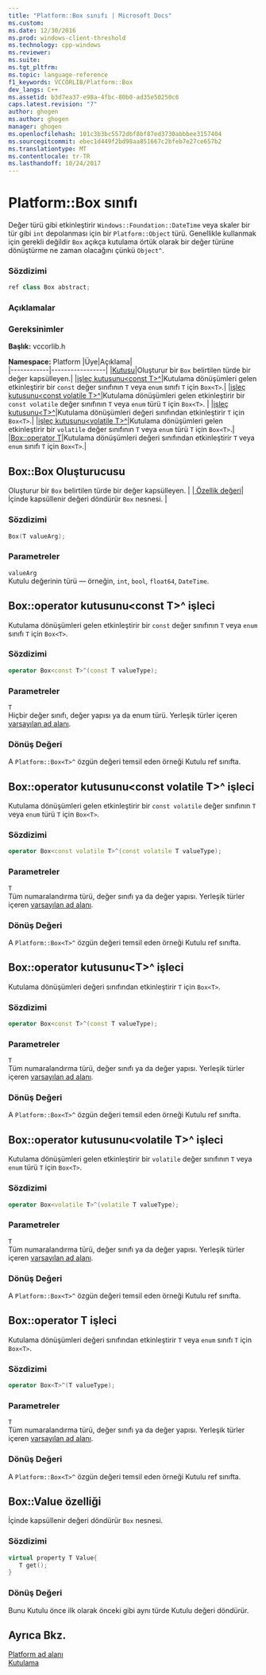 ```yaml
---
title: "Platform::Box sınıfı | Microsoft Docs"
ms.custom: 
ms.date: 12/30/2016
ms.prod: windows-client-threshold
ms.technology: cpp-windows
ms.reviewer: 
ms.suite: 
ms.tgt_pltfrm: 
ms.topic: language-reference
f1_keywords: VCCORLIB/Platform::Box
dev_langs: C++
ms.assetid: b3d7ea37-e98a-4fbc-80b0-ad35e50250c6
caps.latest.revision: "7"
author: ghogen
ms.author: ghogen
manager: ghogen
ms.openlocfilehash: 101c3b3bc5572dbf8bf87ed3730abbbee3157404
ms.sourcegitcommit: ebec1d449f2bd98aa851667c2bfeb7e27ce657b2
ms.translationtype: MT
ms.contentlocale: tr-TR
ms.lasthandoff: 10/24/2017
---
```

# <a name="platformbox-class"></a>Platform::Box sınıfı
Değer türü gibi etkinleştirir `Windows::Foundation::DateTime` veya skaler bir tür gibi `int` depolanması için bir `Platform::Object` türü. Genellikle kullanmak için gerekli değildir `Box` açıkça kutulama örtük olarak bir değer türüne dönüştürme ne zaman olacağını çünkü `Object^`.  
  
### <a name="syntax"></a>Sözdizimi  
  
```cpp  
ref class Box abstract;  
```  
  ### <a name="remarks"></a>Açıklamalar  
  
### <a name="requirements"></a>Gereksinimler  
 **Başlık:** vccorlib.h  
  
 **Namespace:** Platform
|Üye|Açıklama|  
|------------|-----------------|
|[Kutusu](#ctor)|Oluşturur bir `Box` belirtilen türde bir değer kapsülleyen.|
|[işleç kutusunu&lt;const T&gt;^](#box-const-t)|Kutulama dönüşümleri gelen etkinleştirir bir `const` değer sınıfının `T` veya `enum` sınıfı `T` için `Box<T>`.|
|[işleç kutusunu&lt;const volatile T&gt;^](#box-const-volatile-t)|Kutulama dönüşümleri gelen etkinleştirir bir `const volatile` değer sınıfının `T` veya `enum` türü `T` için `Box<T>`. |
|[işleç kutusunu&lt;T&gt;^](#box-t)|Kutulama dönüşümleri değeri sınıfından etkinleştirir `T` için `Box<T>`.|
|[işleç kutusunu&lt;volatile T&gt;^](#box-volatile-t)|Kutulama dönüşümleri gelen etkinleştirir bir `volatile` değer sınıfının `T` veya `enum` türü `T` için `Box<T>`.|
|[Box::operator T](#t)|Kutulama dönüşümleri değeri sınıfından etkinleştirir `T` veya `enum` sınıfı `T` için `Box<T>`.| 
## <a name="ctor"></a>Box::Box Oluşturucusu
Oluşturur bir `Box` belirtilen türde bir değer kapsülleyen. | |[ Özellik değeri](#value)| İçinde kapsüllenir değeri döndürür `Box` nesnesi. |  
### <a name="syntax"></a>Sözdizimi  
  
```cpp  
Box(T valueArg);  
```  
  
### <a name="parameters"></a>Parametreler  
 `valueArg`  
 Kutulu değerinin türü — örneğin, `int`, `bool`, `float64`, `DateTime`.  
  

## <a name="box-const-t"></a>Box::operator kutusunu&lt;const T&gt;^ işleci
Kutulama dönüşümleri gelen etkinleştirir bir `const` değer sınıfının `T` veya `enum` sınıfı `T` için `Box<T>`.  
  
### <a name="syntax"></a>Sözdizimi  
  
```cpp  
operator Box<const T>^(const T valueType);  
```  
  
### <a name="parameters"></a>Parametreler  
 `T`  
 Hiçbir değer sınıfı, değer yapısı ya da enum türü. Yerleşik türler içeren [varsayılan ad alanı](../cppcx/default-namespace.md).  
  
### <a name="return-value"></a>Dönüş Değeri  
 A `Platform::Box<T>^` özgün değeri temsil eden örneği Kutulu ref sınıfta.  
  
## <a name="box-const-volatile-t"></a>Box::operator kutusunu&lt;const volatile T&gt;^ işleci
Kutulama dönüşümleri gelen etkinleştirir bir `const volatile` değer sınıfının `T` veya `enum` türü `T` için `Box<T>`.  
  
### <a name="syntax"></a>Sözdizimi  
  
```cpp  
operator Box<const volatile T>^(const volatile T valueType);  
```  
  
### <a name="parameters"></a>Parametreler  
 `T`  
 Tüm numaralandırma türü, değer sınıfı ya da değer yapısı. Yerleşik türler içeren [varsayılan ad alanı](../cppcx/default-namespace.md).  
  
### <a name="return-value"></a>Dönüş Değeri  
 A `Platform::Box<T>^` özgün değeri temsil eden örneği Kutulu ref sınıfta.  
  
## <a name="box-t"></a>Box::operator kutusunu&lt;T&gt;^ işleci
Kutulama dönüşümleri değeri sınıfından etkinleştirir `T` için `Box<T>`.  
  
### <a name="syntax"></a>Sözdizimi  
  
```cpp  
operator Box<const T>^(const T valueType);  
```  
  
### <a name="parameters"></a>Parametreler  
 `T`  
 Tüm numaralandırma türü, değer sınıfı ya da değer yapısı. Yerleşik türler içeren [varsayılan ad alanı](../cppcx/default-namespace.md).  
  
### <a name="return-value"></a>Dönüş Değeri  
 A `Platform::Box<T>^` özgün değeri temsil eden örneği Kutulu ref sınıfta.  
  
## <a name="box-volatile-t"></a>Box::operator kutusunu&lt;volatile T&gt;^ işleci
Kutulama dönüşümleri gelen etkinleştirir bir `volatile` değer sınıfının `T` veya `enum` türü `T` için `Box<T>`.  
  
### <a name="syntax"></a>Sözdizimi  
  
```cpp  
operator Box<volatile T>^(volatile T valueType);  
```  
  
### <a name="parameters"></a>Parametreler  
 `T`  
 Tüm numaralandırma türü, değer sınıfı ya da değer yapısı. Yerleşik türler içeren [varsayılan ad alanı](../cppcx/default-namespace.md).  
  
### <a name="return-value"></a>Dönüş Değeri  
 A `Platform::Box<T>^` özgün değeri temsil eden örneği Kutulu ref sınıfta.  
  
## <a name="t"></a>Box::operator T işleci
Kutulama dönüşümleri değeri sınıfından etkinleştirir `T` veya `enum` sınıfı `T` için `Box<T>`.  
  
### <a name="syntax"></a>Sözdizimi  
  
```cpp  
operator Box<T>^(T valueType);  
```  
  
### <a name="parameters"></a>Parametreler  
 `T`  
 Tüm numaralandırma türü, değer sınıfı ya da değer yapısı. Yerleşik türler içeren [varsayılan ad alanı](../cppcx/default-namespace.md).  
  
### <a name="return-value"></a>Dönüş Değeri  
 A `Platform::Box<T>^` özgün değeri temsil eden örneği Kutulu ref sınıfta.  
  

## <a name="value"></a>Box::Value özelliği
İçinde kapsüllenir değeri döndürür `Box` nesnesi.  
  
### <a name="syntax"></a>Sözdizimi  
  
```cpp  
virtual property T Value{  
   T get();  
}  
```  
  
### <a name="return-value"></a>Dönüş Değeri  
 Bunu Kutulu önce ilk olarak önceki gibi aynı türde Kutulu değeri döndürür.  
  
  
## <a name="see-also"></a>Ayrıca Bkz.  
 [Platform ad alanı](../cppcx/platform-namespace-c-cx.md)   
 [Kutulama](../cppcx/boxing-c-cx.md)